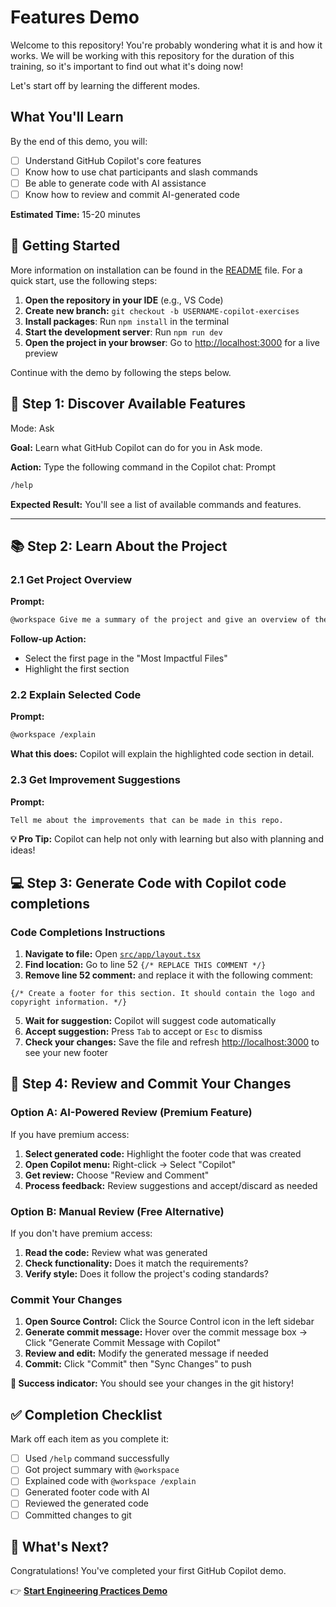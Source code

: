 # Features Demo

Welcome to this repository! You're probably wondering what it is and how it works. We will be working with this repository for the duration of this training, so it's important to find out what it's doing now!

Let's start off by learning the different modes.

## What You'll Learn
By the end of this demo, you will:
- [ ] Understand GitHub Copilot's core features
- [ ] Know how to use chat participants and slash commands
- [ ] Be able to generate code with AI assistance
- [ ] Know how to review and commit AI-generated code

**Estimated Time:** 15-20 minutes

## 🚀 Getting Started

More information on installation can be found in the [README](../README.md) file. For a quick start, use the following steps:

1. **Open the repository in your IDE** (e.g., VS Code)
2. **Create new branch:** `git checkout -b USERNAME-copilot-exercises`
2. **Install packages**: Run `npm install` in the terminal
3. **Start the development server**: Run `npm run dev`
4. **Open the project in your browser**: Go to [http://localhost:3000](http://localhost:3000) for a live preview

Continue with the demo by following the steps below.

## 🎯 Step 1: Discover Available Features

Mode: Ask

**Goal:** Learn what GitHub Copilot can do for you in Ask mode.

**Action:** Type the following command in the Copilot chat:
Prompt
```markdown
/help
```

**Expected Result:** You'll see a list of available commands and features.

---

## 📚 Step 2: Learn About the Project

### 2.1 Get Project Overview
**Prompt:**
```markdown
@workspace Give me a summary of the project and give an overview of the most impactful files. 
```

**Follow-up Action:**
- Select the first page in the "Most Impactful Files"
- Highlight the first section

### 2.2 Explain Selected Code
**Prompt:**
```markdown
@workspace /explain 
```

**What this does:** Copilot will explain the highlighted code section in detail.

### 2.3 Get Improvement Suggestions
**Prompt:**
```markdown
Tell me about the improvements that can be made in this repo.
```

**💡 Pro Tip:** Copilot can help not only with learning but also with planning and ideas!

## 💻 Step 3: Generate Code with Copilot code completions

### Code Completions Instructions
1. **Navigate to file:** Open [`src/app/layout.tsx`](src/app/layout.tsx)
2. **Find location:** Go to line 52 `{/* REPLACE THIS COMMENT */}`
3. **Remove line 52 comment:** and replace it with the following comment:

```tsx
{/* Create a footer for this section. It should contain the logo and copyright information. */}
```

5. **Wait for suggestion:** Copilot will suggest code automatically
6. **Accept suggestion:** Press `Tab` to accept or `Esc` to dismiss
7. **Check your changes:** Save the file and refresh [http://localhost:3000](http://localhost:3000) to see your new footer

## 📝 Step 4: Review and Commit Your Changes

### Option A: AI-Powered Review (Premium Feature)
If you have premium access:

1. **Select generated code:** Highlight the footer code that was created
2. **Open Copilot menu:** Right-click → Select "Copilot"
3. **Get review:** Choose "Review and Comment"
4. **Process feedback:** Review suggestions and accept/discard as needed

### Option B: Manual Review (Free Alternative)
If you don't have premium access:

1. **Read the code:** Review what was generated
2. **Check functionality:** Does it match the requirements?
3. **Verify style:** Does it follow the project's coding standards?

### Commit Your Changes
1. **Open Source Control:** Click the Source Control icon in the left sidebar
2. **Generate commit message:** Hover over the commit message box → Click "Generate Commit Message with Copilot"
3. **Review and edit:** Modify the generated message if needed
4. **Commit:** Click "Commit" then "Sync Changes" to push

**🎉 Success indicator:** You should see your changes in the git history!

## ✅ Completion Checklist

Mark off each item as you complete it:

- [ ] Used `/help` command successfully
- [ ] Got project summary with `@workspace`
- [ ] Explained code with `@workspace /explain`
- [ ] Generated footer code with AI
- [ ] Reviewed the generated code
- [ ] Committed changes to git

## 🚀 What's Next?

Congratulations! You've completed your first GitHub Copilot demo.

👉 **[Start Engineering Practices Demo](./engineering-practices.md)**
